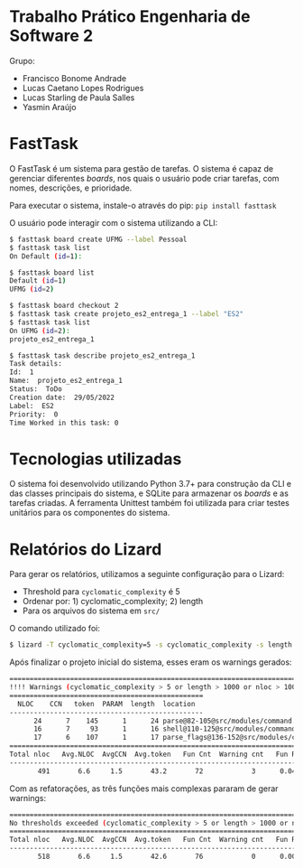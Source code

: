 # Trabalho Prático Engenharia de Software 2

Grupo:
 - Francisco Bonome Andrade
 - Lucas Caetano Lopes Rodrigues
 - Lucas Starling de Paula Salles
 - Yasmin Araújo

# FastTask

O FastTask é um sistema para gestão de tarefas. O sistema é capaz de gerenciar diferentes _boards_, nos quais o usuário pode criar tarefas, com nomes, descrições, e prioridade.

Para executar o sistema, instale-o através do pip: `pip install fasttask`

O usuário pode interagir com o sistema utilizando a CLI:

```sh
$ fasttask board create UFMG --label Pessoal
$ fasttask task list
On Default (id=1):

$ fasttask board list
Default (id=1)
UFMG (id=2)

$ fasttask board checkout 2
$ fasttask task create projeto_es2_entrega_1 --label "ES2"
$ fasttask task list
On UFMG (id=2):
projeto_es2_entrega_1

$ fasttask task describe projeto_es2_entrega_1
Task details:
Id:  1
Name:  projeto_es2_entrega_1
Status:  ToDo
Creation date:  29/05/2022
Label:  ES2
Priority:  0
Time Worked in this task: 0
```

# Tecnologias utilizadas
O sistema foi desenvolvido utilizando Python 3.7+ para construção da CLI e das classes principais do sistema, e SQLite para armazenar os _boards_ e as tarefas criadas. A ferramenta Unittest também foi utilizada para criar testes unitários para os componentes do sistema.

# Relatórios do Lizard

Para gerar os relatórios, utilizamos a seguinte configuração para o Lizard:

- Threshold para `cyclomatic_complexity` é 5
- Ordenar por: 1) cyclomatic_complexity; 2) length
- Para os arquivos do sistema em `src/`

O comando utilizado foi:

```sh
$ lizard -T cyclomatic_complexity=5 -s cyclomatic_complexity -s length paths src/main.py src/modules/dbhandler.py src/modules/clicontroller.py src/modules/command.py src/modules/board.py src/modules/task.py
```

Após finalizar o projeto inicial do sistema, esses eram os warnings gerados:

```sh
==========================================================================================
!!!! Warnings (cyclomatic_complexity > 5 or length > 1000 or nloc > 1000000 or parameter_count > 100) !!!!
================================================
  NLOC    CCN   token  PARAM  length  location  
------------------------------------------------
      24      7    145      1      24 parse@82-105@src/modules/command.py
      16      7     93      1      16 shell@110-125@src/modules/command.py
      17      6    107      1      17 parse_flags@136-152@src/modules/command.py
==========================================================================================
Total nloc   Avg.NLOC  AvgCCN  Avg.token   Fun Cnt  Warning cnt   Fun Rt   nloc Rt
------------------------------------------------------------------------------------------
       491       6.6     1.5       43.2       72            3      0.04    0.12

```

Com as refatorações, as três funções mais complexas pararam de gerar warnings:

```sh
==========================================================================================
No thresholds exceeded (cyclomatic_complexity > 5 or length > 1000 or nloc > 1000000 or parameter_count > 100)
==========================================================================================
Total nloc   Avg.NLOC  AvgCCN  Avg.token   Fun Cnt  Warning cnt   Fun Rt   nloc Rt
------------------------------------------------------------------------------------------
       518       6.6     1.5       42.6       76            0      0.00    0.00

```
